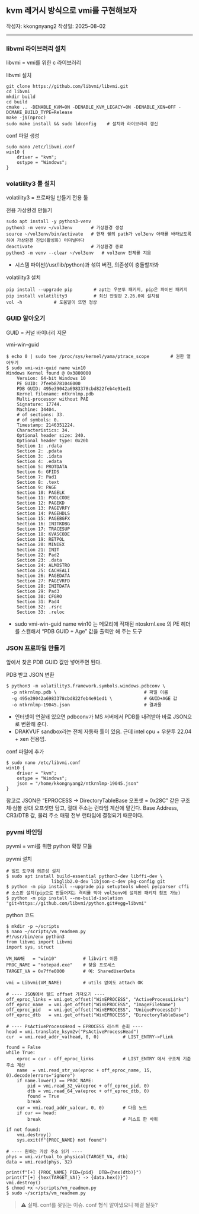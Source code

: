 ## kvm 레거시 방식으로 vmi를 구현해보자

작성자: kkongnyang2 작성일: 2025-08-02

---

### libvmi 라이브러리 설치

libvmi = vmi를 위한 c 라이브러리

libvmi 설치
```
git clone https://github.com/libvmi/libvmi.git
cd libvmi
mkdir build
cd build
cmake .. -DENABLE_KVM=ON -DENABLE_KVM_LEGACY=ON -DENABLE_XEN=OFF -DCMAKE_BUILD_TYPE=Release
make -j$(nproc)
sudo make install && sudo ldconfig    # 설치와 라이브러리 갱신
```

conf 파일 생성
```
sudo nano /etc/libvmi.conf
win10 {
    driver = "kvm";
    ostype = "Windows";
}
```

### volatility3 툴 설치

volatility3 = 프로파일 만들기 전용 툴

전용 가상환경 만들기
```
sudo apt install -y python3-venv
python3 -m venv ~/vol3env       # 가상환경 생성
source ~/vol3env/bin/activate   # 현재 쉘의 path가 vol3env 아래를 바라보도록 하여 가상환경 진입(활성화) 터미널마다
deactivate                      # 가상환경 종료
python3 -m venv --clear ~/vol3env   # vol3env 전체를 지움
```
* 시스템 파이썬(/usr/lib/python)과 섞여 버전, 의존성이 충돌할까봐

volatility3 설치
```
pip install --upgrade pip        # apt는 우분투 패키지, pip은 파이썬 패키지
pip install volatility3          # 최신 안정판 2.26.0이 설치됨
vol -h            # 도움말이 뜨면 정상
```

### GUID 알아오기

GUID = 커널 바이너리 지문

vmi-win-guid
```
$ echo 0 | sudo tee /proc/sys/kernel/yama/ptrace_scope        # 권한 열어두기
$ sudo vmi-win-guid name win10
Windows Kernel found @ 0x3800000
	Version: 64-bit Windows 10
	PE GUID: 7feeb8781046000
	PDB GUID: 495e39042a6983378cbd822feb4e91ed1
	Kernel filename: ntkrnlmp.pdb
	Multi-processor without PAE
	Signature: 17744.
	Machine: 34404.
	# of sections: 33.
	# of symbols: 0.
	Timestamp: 2146351224.
	Characteristics: 34.
	Optional header size: 240.
	Optional header type: 0x20b
	Section 1: .rdata
	Section 2: .pdata
	Section 3: .idata
	Section 4: .edata
	Section 5: PROTDATA
	Section 6: GFIDS
	Section 7: Pad1
	Section 8: .text
	Section 9: PAGE
	Section 10: PAGELK
	Section 11: POOLCODE
	Section 12: PAGEKD
	Section 13: PAGEVRFY
	Section 14: PAGEHDLS
	Section 15: PAGEBGFX
	Section 16: INITKDBG
	Section 17: TRACESUP
	Section 18: KVASCODE
	Section 19: RETPOL
	Section 20: MINIEX
	Section 21: INIT
	Section 22: Pad2
	Section 23: .data
	Section 24: ALMOSTRO
	Section 25: CACHEALI
	Section 26: PAGEDATA
	Section 27: PAGEVRFD
	Section 28: INITDATA
	Section 29: Pad3
	Section 30: CFGRO
	Section 31: Pad4
	Section 32: .rsrc
	Section 33: .reloc
```
* sudo vmi-win-guid name win10 는 메모리에 적재된 ntoskrnl.exe 의 PE 헤더를 스캔해서 “PDB GUID + Age” 값을 출력만 해 주는 도구

### JSON 프로파일 만들기

앞에서 찾은 PDB GUID 값만 넣어주면 된다.

PDB 받고 JSON 변환
```
$ python3 -m volatility3.framework.symbols.windows.pdbconv \
  -p ntkrnlmp.pdb \                                 # 파일 이름
  -g 495e39042a6983378cbd822feb4e91ed1 \            # GUID+AGE 값
  -o ntkrnlmp-19045.json                            # 결과물
```
* 인터넷이 연결돼 있으면 pdbconv가 MS 서버에서 PDB를 내려받아 바로 JSON으로 변환해 준다.
* DRAKVUF sandbox라는 전체 자동화 툴이 있음. 근데 intel cpu + 우분투 22.04 + xen 전용임.

conf 파일에 추가
```
$ sudo nano /etc/libvmi.conf
win10 {
    driver = "kvm";
    ostype = "Windows";
    json = "/home/kkongnyang2/ntkrnlmp-19045.json"
}
```

참고로 JSON은 “EPROCESS -> DirectoryTableBase 오프셋 = 0x28C” 같은 구조체·심볼 상대 오프셋만 담고, 절대 주소는 런타임 계산에 맡긴다. Base Address, CR3/DTB 값, 물리 주소 매핑 전부 런타임에 결정되기 때문이다.

### pyvmi 바인딩

pyvmi = vmi를 위한 python 확장 모듈

pyvmi 설치
```
# 빌드 도구와 의존성 설치
$ sudo apt install build-essential python3-dev libffi-dev \
                 libglib2.0-dev libjson-c-dev pkg-config git
$ python -m pip install --upgrade pip setuptools wheel pycparser cffi
# 소스판 설치(pip으로 만들어지는 격리를 막아 vol3env에 설치된 패키지 참조 가능)
$ python -m pip install --no-build-isolation "git+https://github.com/libvmi/python.git#egg=libvmi"
```

python 코드
```
$ mkdir -p ~/scripts
$ nano ~/scripts/vm_readmem.py
#!/usr/bin/env python3
from libvmi import Libvmi
import sys, struct

VM_NAME   = "win10"          # libvirt 이름
PROC_NAME = "notepad.exe"    # 찾을 프로세스
TARGET_VA = 0x7ffe0000       # 예: SharedUserData

vmi = Libvmi(VM_NAME)        # utils 없이도 attach OK

# ---- JSON에서 필드 offset 가져오기 ----
off_eproc_links = vmi.get_offset("WinEPROCESS", "ActiveProcessLinks")
off_eproc_name  = vmi.get_offset("WinEPROCESS", "ImageFileName")
off_eproc_pid   = vmi.get_offset("WinEPROCESS", "UniqueProcessId")
off_eproc_dtb   = vmi.get_offset("WinEPROCESS", "DirectoryTableBase")

# ---- PsActiveProcessHead → EPROCESS 리스트 순회 ----
head = vmi.translate_ksym2v("PsActiveProcessHead")
cur  = vmi.read_addr_va(head, 0, 0)         # LIST_ENTRY->Flink

found = False
while True:
    eproc = cur - off_eproc_links           # LIST_ENTRY 에서 구조체 기준 주소 계산
    name  = vmi.read_str_va(eproc + off_eproc_name, 15, 0).decode(errors="ignore")
    if name.lower() == PROC_NAME:
        pid = vmi.read_32_va(eproc + off_eproc_pid, 0)
        dtb = vmi.read_64_va(eproc + off_eproc_dtb, 0)
        found = True
        break
    cur = vmi.read_addr_va(cur, 0, 0)       # 다음 노드
    if cur == head:
        break                               # 리스트 한 바퀴

if not found:
    vmi.destroy()
    sys.exit(f"{PROC_NAME} not found")

# ---- 원하는 가상 주소 읽기 ----
phys = vmi.virtual_to_physical(TARGET_VA, dtb)
data = vmi.read(phys, 32)

print(f"[+] {PROC_NAME} PID={pid}  DTB={hex(dtb)}")
print(f"[+] {hex(TARGET_VA)} -> {data.hex()}")
vmi.destroy()
$ chmod +x ~/scripts/vm_readmem.py
$ sudo ~/scripts/vm_readmem.py
```

> ⚠️ 실패. conf를 못읽는 이슈. conf 형식 알아냈으니 해결 될듯?